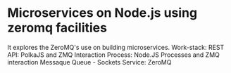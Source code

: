 # Microservices on Node.js using zeromq facilities
It explores the ZeroMQ's use on building microservices.
Work-stack:
REST API: PolkaJS and ZMQ Interaction
Process: Node.JS Processes and ZMQ interaction
Messaque Queue - Sockets Service: ZeroMQ
